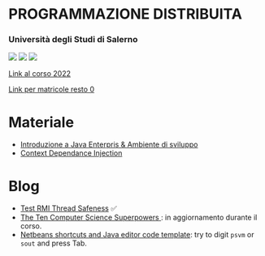 # PROGRAMMAZIONE DISTRIBUITA
### Università degli Studi di Salerno

![](https://img.shields.io/badge/Language-%F0%9F%87%AE%F0%9F%87%B9-yellow)
![](https://img.shields.io/badge/cod-0512100021-orange)
![](https://img.shields.io/badge/Platform-JAVA%20EE-brightgreen)

[Link al corso 2022](https://corsi.unisa.it/informatica/didattica/insegnamenti?anno=2022&id=507548) 

[Link per matricole resto 0](https://corsi.unisa.it/informatica/didattica/insegnamenti?anno=2022&id=507548&cId=9999-2017&pId=MODULO_3*RESTO_0*S1)
  
# Materiale

- [Introduzione a Java Enterpris & Ambiente di sviluppo](01-intro)
- [Context Dependance Injection](02-cdi)

# Blog

- [Test RMI Thread Safeness](data/rmi_test_thread_safeness.zip) ✅
- [The Ten Computer Science Superpowers ](cs-superpowers.md): in aggiornamento durante il corso.
- [Netbeans shortcuts and Java editor code template](https://shortcutbuzz.com/netbeans-keyboard-shortcuts-180-quick-shortcuts/): try to digit ```psvm``` or ```sout``` and press Tab.